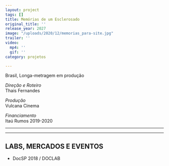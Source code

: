 ```yaml
---
layout: project
tags: []
title: Memórias de um Esclerosado
original_title: ''
release_year: 2027
image: "/uploads/2020/12/memorias_para-site.jpg"
trailer: ''
video:
  mp4: ''
  gif: ''
category: projetos

---
```

Brasil, Longa-metragem em produção

_Direção e Roteiro_  
Thais Fernandes

_Produção_  
Vulcana Cinema

_Financiamento_  
Itaú Rumos 2019-2020

---

---

## LABS, MERCADOS E EVENTOS

- DocSP 2018 / DOCLAB